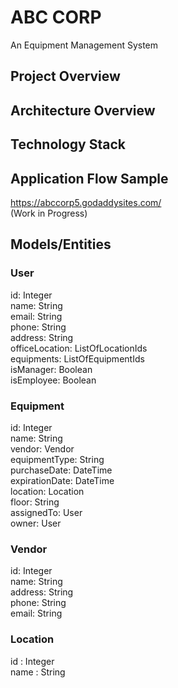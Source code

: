 # ABC CORP
An Equipment Management System

## Project Overview

## Architecture Overview

## Technology Stack

## Application Flow Sample
https://abccorp5.godaddysites.com/  <br/>
(Work in Progress)

## Models/Entities
### User
id: Integer <br/>
name: String <br/>
email: String <br/>
phone: String <br/>
address: String <br/>
officeLocation: ListOfLocationIds <br/>
equipments: ListOfEquipmentIds  <br/>
isManager: Boolean <br/>
isEmployee: Boolean 

### Equipment
id: Integer <br/>
name: String <br/>
vendor: Vendor <br/>
equipmentType: String <br/>
purchaseDate: DateTime <br/>
expirationDate: DateTime <br/>
location: Location  <br/>
floor: String <br/>
assignedTo: User <br/>
owner: User

### Vendor
id: Integer <br/>
name: String <br/>
address: String <br/>
phone: String <br/>
email: String 

### Location
id : Integer <br/>
name : String 



